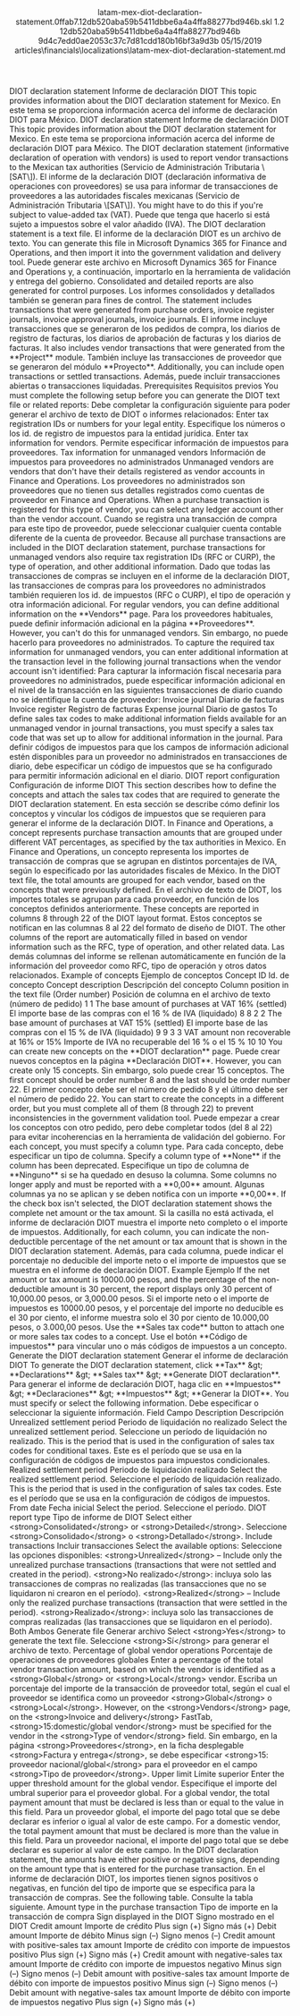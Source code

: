 <?xml version="1.0" encoding="UTF-8"?>
<xliff xmlns:logoport="urn:logoport:xliffeditor:xliff-extras:1.0" xmlns:tilt="urn:logoport:xliffeditor:tilt-non-translatables:1.0" xmlns:xsi="http://www.w3.org/2001/XMLSchema-instance" xmlns="urn:oasis:names:tc:xliff:document:1.2" xmlns:xliffext="urn:microsoft:content:schema:xliffextensions" version="1.2" xsi:schemaLocation="urn:oasis:names:tc:xliff:document:1.2 xliff-core-1.2-transitional.xsd">
  <file datatype="xml" source-language="en-US" original="latam-mex-diot-declaration-statement.md" target-language="es-ES">
    <header>
      <tool tool-company="Microsoft" tool-version="1.0-7889195" tool-name="mdxliff" tool-id="mdxliff"/>
      <xliffext:skl_file_name>latam-mex-diot-declaration-statement.0ffab7.12db520aba59b5411dbbe6a4a4ffa88277bd946b.skl</xliffext:skl_file_name>
      <xliffext:version>1.2</xliffext:version>
      <xliffext:ms.openlocfilehash>12db520aba59b5411dbbe6a4a4ffa88277bd946b</xliffext:ms.openlocfilehash>
      <xliffext:ms.sourcegitcommit>9d4c7edd0ae2053c37c7d81cdd180b16bf3a9d3b</xliffext:ms.sourcegitcommit>
      <xliffext:ms.lasthandoff>05/15/2019</xliffext:ms.lasthandoff>
      <xliffext:ms.openlocfilepath>articles\financials\localizations\latam-mex-diot-declaration-statement.md</xliffext:ms.openlocfilepath>
    </header>
    <body>
      <group extype="content" id="content">
        <trans-unit xml:space="preserve" translate="yes" id="101" restype="x-metadata">
          <source>DIOT declaration statement</source>
        <target logoport:matchpercent="101" state="translated" state-qualifier="leveraged-tm">Informe de declaración DIOT</target></trans-unit>
        <trans-unit xml:space="preserve" translate="yes" id="102" restype="x-metadata">
          <source>This topic provides information about the DIOT declaration statement for Mexico.</source>
        <target logoport:matchpercent="101" state="translated" state-qualifier="leveraged-tm">En este tema se proporciona información acerca del informe de declaración DIOT para México.</target></trans-unit>
        <trans-unit xml:space="preserve" translate="yes" id="103">
          <source>DIOT declaration statement</source>
        <target logoport:matchpercent="101" state="translated" state-qualifier="leveraged-tm">Informe de declaración DIOT</target></trans-unit>
        <trans-unit xml:space="preserve" translate="yes" id="104">
          <source>This topic provides information about the DIOT declaration statement for Mexico.</source>
        <target logoport:matchpercent="101" state="translated" state-qualifier="leveraged-tm">En este tema se proporciona información acerca del informe de declaración DIOT para México.</target></trans-unit>
        <trans-unit xml:space="preserve" translate="yes" id="105">
          <source>The DIOT declaration statement (informative declaration of operation with vendors) is used to report vendor transactions to the Mexican tax authorities (Servicio de Administración Tributaria <ph id="ph1">\[</ph>SAT<ph id="ph2">\]</ph>).</source>
        <target logoport:matchpercent="101" state="translated" state-qualifier="leveraged-tm">El informe de la declaración DIOT (declaración informativa de operaciones con proveedores) se usa para informar de transacciones de proveedores a las autoridades fiscales mexicanas (Servicio de Administración Tributaria <ph id="ph1">\[</ph>SAT<ph id="ph2">\]</ph>).</target></trans-unit>
        <trans-unit xml:space="preserve" translate="yes" id="106">
          <source>You might have to do this if you're subject to value-added tax (VAT).</source>
        <target logoport:matchpercent="101" state="translated" state-qualifier="leveraged-tm">Puede que tenga que hacerlo si está sujeto a impuestos sobre el valor añadido (IVA).</target></trans-unit>
        <trans-unit xml:space="preserve" translate="yes" id="107">
          <source>The DIOT declaration statement is a text file.</source>
        <target logoport:matchpercent="101" state="translated" state-qualifier="leveraged-tm">El informe de la declaración DIOT es un archivo de texto.</target></trans-unit>
        <trans-unit xml:space="preserve" translate="yes" id="108">
          <source>You can generate this file in Microsoft Dynamics 365 for Finance and Operations, and then import it into the government validation and delivery tool.</source>
        <target logoport:matchpercent="101" state="translated" state-qualifier="leveraged-tm">Puede generar este archivo en Microsoft Dynamics 365 for Finance and Operations y, a continuación, importarlo en la herramienta de validación y entrega del gobierno.</target></trans-unit>
        <trans-unit xml:space="preserve" translate="yes" id="109">
          <source>Consolidated and detailed reports are also generated for control purposes.</source>
        <target logoport:matchpercent="101" state="translated" state-qualifier="leveraged-tm">Los informes consolidados y detallados también se generan para fines de control.</target></trans-unit>
        <trans-unit xml:space="preserve" translate="yes" id="110">
          <source>The statement includes transactions that were generated from purchase orders, invoice register journals, invoice approval journals, invoice journals.</source>
        <target logoport:matchpercent="101" state="translated" state-qualifier="leveraged-tm">El informe incluye transacciones que se generaron de los pedidos de compra, los diarios de registro de facturas, los diarios de aprobación de facturas y los diarios de facturas.</target></trans-unit>
        <trans-unit xml:space="preserve" translate="yes" id="111">
          <source>It also includes vendor transactions that were generated from the <bpt id="p1">**</bpt>Project<ept id="p1">**</ept> module.</source>
        <target logoport:matchpercent="101" state="translated" state-qualifier="leveraged-tm">También incluye las transacciones de proveedor que se generaron del módulo <bpt id="p1">**</bpt>Proyecto<ept id="p1">**</ept>.</target></trans-unit>
        <trans-unit xml:space="preserve" translate="yes" id="112">
          <source>Additionally, you can include open transactions or settled transactions.</source>
        <target logoport:matchpercent="101" state="translated" state-qualifier="leveraged-tm">Además, puede incluir transacciones abiertas o transacciones liquidadas.</target></trans-unit>
        <trans-unit xml:space="preserve" translate="yes" id="113">
          <source>Prerequisites</source>
        <target logoport:matchpercent="101" state="translated" state-qualifier="leveraged-tm">Requisitos previos</target></trans-unit>
        <trans-unit xml:space="preserve" translate="yes" id="114">
          <source>You must complete the following setup before you can generate the DIOT text file or related reports:</source>
        <target logoport:matchpercent="101" state="translated" state-qualifier="leveraged-tm">Debe completar la configuración siguiente para poder generar el archivo de texto de DIOT o informes relacionados:</target></trans-unit>
        <trans-unit xml:space="preserve" translate="yes" id="115">
          <source>Enter tax registration IDs or numbers for your legal entity.</source>
        <target logoport:matchpercent="101" state="translated" state-qualifier="leveraged-tm">Especifique los números o los id. de registro de impuestos para la entidad jurídica.</target></trans-unit>
        <trans-unit xml:space="preserve" translate="yes" id="116">
          <source>Enter tax information for vendors.</source>
        <target logoport:matchpercent="101" state="translated" state-qualifier="leveraged-tm">Permite especificar información de impuestos para proveedores.</target></trans-unit>
        <trans-unit xml:space="preserve" translate="yes" id="117">
          <source>Tax information for unmanaged vendors</source>
        <target logoport:matchpercent="101" state="translated" state-qualifier="leveraged-tm">Información de impuestos para proveedores no administrados</target></trans-unit>
        <trans-unit xml:space="preserve" translate="yes" id="118">
          <source>Unmanaged vendors are vendors that don't have their details registered as vendor accounts in Finance and Operations.</source>
        <target logoport:matchpercent="101" state="translated" state-qualifier="leveraged-tm">Los proveedores no administrados son proveedores que no tienen sus detalles registrados como cuentas de proveedor en Finance and Operations.</target></trans-unit>
        <trans-unit xml:space="preserve" translate="yes" id="119">
          <source>When a purchase transaction is registered for this type of vendor, you can select any ledger account other than the vendor account.</source>
        <target logoport:matchpercent="101" state="translated" state-qualifier="leveraged-tm">Cuando se registra una transacción de compra para este tipo de proveedor, puede seleccionar cualquier cuenta contable diferente de la cuenta de proveedor.</target></trans-unit>
        <trans-unit xml:space="preserve" translate="yes" id="120">
          <source>Because all purchase transactions are included in the DIOT declaration statement, purchase transactions for unmanaged vendors also require tax registration IDs (RFC or CURP), the type of operation, and other additional information.</source>
        <target logoport:matchpercent="101" state="translated" state-qualifier="leveraged-tm">Dado que todas las transacciones de compras se incluyen en el informe de la declaración DIOT, las transacciones de compras para los proveedores no administrados también requieren los id. de impuestos (RFC o CURP), el tipo de operación y otra información adicional.</target></trans-unit>
        <trans-unit xml:space="preserve" translate="yes" id="121">
          <source>For regular vendors, you can define additional information on the <bpt id="p1">**</bpt>Vendors<ept id="p1">**</ept> page.</source>
        <target logoport:matchpercent="101" state="translated" state-qualifier="leveraged-tm">Para los proveedores habituales, puede definir información adicional en la página <bpt id="p1">**</bpt>Proveedores<ept id="p1">**</ept>.</target></trans-unit>
        <trans-unit xml:space="preserve" translate="yes" id="122">
          <source>However, you can't do this for unmanaged vendors.</source>
        <target logoport:matchpercent="101" state="translated" state-qualifier="leveraged-tm">Sin embargo, no puede hacerlo para proveedores no administrados.</target></trans-unit>
        <trans-unit xml:space="preserve" translate="yes" id="123">
          <source>To capture the required tax information for unmanaged vendors, you can enter additional information at the transaction level in the following journal transactions when the vendor account isn't identified:</source>
        <target logoport:matchpercent="101" state="translated" state-qualifier="leveraged-tm">Para capturar la información fiscal necesaria para proveedores no administrados, puede especificar información adicional en el nivel de la transacción en las siguientes transacciones de diario cuando no se identifique la cuenta de proveedor:</target></trans-unit>
        <trans-unit xml:space="preserve" translate="yes" id="124">
          <source>Invoice journal</source>
        <target logoport:matchpercent="101" state="translated" state-qualifier="leveraged-tm">Diario de facturas</target></trans-unit>
        <trans-unit xml:space="preserve" translate="yes" id="125">
          <source>Invoice register</source>
        <target logoport:matchpercent="101" state="translated" state-qualifier="leveraged-tm">Registro de facturas</target></trans-unit>
        <trans-unit xml:space="preserve" translate="yes" id="126">
          <source>Expense journal</source>
        <target logoport:matchpercent="101" state="translated" state-qualifier="leveraged-tm">Diario de gastos</target></trans-unit>
        <trans-unit xml:space="preserve" translate="yes" id="127">
          <source>To define sales tax codes to make additional information fields available for an unmanaged vendor in journal transactions, you must specify a sales tax code that was set up to allow for additional information in the journal.</source>
        <target logoport:matchpercent="101" state="translated" state-qualifier="leveraged-tm">Para definir códigos de impuestos para que los campos de información adicional estén disponibles para un proveedor no administrados en transacciones de diario, debe especificar un código de impuestos que se ha configurado para permitir información adicional en el diario.</target></trans-unit>
        <trans-unit xml:space="preserve" translate="yes" id="128">
          <source>DIOT report configuration</source>
        <target logoport:matchpercent="101" state="translated" state-qualifier="leveraged-tm">Configuración de informe DIOT</target></trans-unit>
        <trans-unit xml:space="preserve" translate="yes" id="129">
          <source>This section describes how to define the concepts and attach the sales tax codes that are required to generate the DIOT declaration statement.</source>
        <target logoport:matchpercent="101" state="translated" state-qualifier="leveraged-tm">En esta sección se describe cómo definir los conceptos y vincular los códigos de impuestos que se requieren para generar el informe de la declaración DIOT.</target></trans-unit>
        <trans-unit xml:space="preserve" translate="yes" id="130">
          <source>In Finance and Operations, a concept represents purchase transaction amounts that are grouped under different VAT percentages, as specified by the tax authorities in Mexico.</source>
        <target logoport:matchpercent="101" state="translated" state-qualifier="leveraged-tm">En Finance and Operations, un concepto representa los importes de transacción de compras que se agrupan en distintos porcentajes de IVA, según lo especificado por las autoridades fiscales de México.</target></trans-unit>
        <trans-unit xml:space="preserve" translate="yes" id="131">
          <source>In the DIOT text file, the total amounts are grouped for each vendor, based on the concepts that were previously defined.</source>
        <target logoport:matchpercent="101" state="translated" state-qualifier="leveraged-tm">En el archivo de texto de DIOT, los importes totales se agrupan para cada proveedor, en función de los conceptos definidos anteriormente.</target></trans-unit>
        <trans-unit xml:space="preserve" translate="yes" id="132">
          <source>These concepts are reported in columns 8 through 22 of the DIOT layout format.</source>
        <target logoport:matchpercent="101" state="translated" state-qualifier="leveraged-tm">Estos conceptos se notifican en las columnas 8 al 22 del formato de diseño de DIOT.</target></trans-unit>
        <trans-unit xml:space="preserve" translate="yes" id="133">
          <source>The other columns of the report are automatically filled in based on vendor information such as the RFC, type of operation, and other related data.</source>
        <target logoport:matchpercent="101" state="translated" state-qualifier="leveraged-tm">Las demás columnas del informe se rellenan automáticamente en función de la información del proveedor como RFC, tipo de operación y otros datos relacionados.</target></trans-unit>
        <trans-unit xml:space="preserve" translate="yes" id="134">
          <source>Example of concepts</source>
        <target logoport:matchpercent="101" state="translated" state-qualifier="leveraged-tm">Ejemplo de conceptos</target></trans-unit>
        <trans-unit xml:space="preserve" translate="yes" id="135">
          <source>Concept ID</source>
        <target logoport:matchpercent="101" state="translated" state-qualifier="leveraged-tm">Id. de concepto</target></trans-unit>
        <trans-unit xml:space="preserve" translate="yes" id="136">
          <source>Concept description</source>
        <target logoport:matchpercent="101" state="translated" state-qualifier="leveraged-tm">Descripción del concepto</target></trans-unit>
        <trans-unit xml:space="preserve" translate="yes" id="137">
          <source>Column position in the text file (Order number)</source>
        <target logoport:matchpercent="101" state="translated" state-qualifier="leveraged-tm">Posición de columna en el archivo de texto (número de pedido)</target></trans-unit>
        <trans-unit xml:space="preserve" translate="yes" id="138">
          <source>1</source>
        <target logoport:matchpercent="101" state="translated" state-qualifier="leveraged-tm">1</target></trans-unit>
        <trans-unit xml:space="preserve" translate="yes" id="139">
          <source>The base amount of purchases at VAT 16% (settled)</source>
        <target logoport:matchpercent="101" state="translated" state-qualifier="leveraged-tm">El importe base de las compras con el 16 % de IVA (liquidado)</target></trans-unit>
        <trans-unit xml:space="preserve" translate="yes" id="140">
          <source>8</source>
        <target logoport:matchpercent="101" state="translated" state-qualifier="leveraged-tm">8</target></trans-unit>
        <trans-unit xml:space="preserve" translate="yes" id="141">
          <source>2</source>
        <target logoport:matchpercent="101" state="translated" state-qualifier="leveraged-tm">2</target></trans-unit>
        <trans-unit xml:space="preserve" translate="yes" id="142">
          <source>The base amount of purchases at VAT 15% (settled)</source>
        <target logoport:matchpercent="101" state="translated" state-qualifier="leveraged-tm">El importe base de las compras con el 15 % de IVA (liquidado)</target></trans-unit>
        <trans-unit xml:space="preserve" translate="yes" id="143">
          <source>9</source>
        <target logoport:matchpercent="101" state="translated" state-qualifier="leveraged-tm">9</target></trans-unit>
        <trans-unit xml:space="preserve" translate="yes" id="144">
          <source>3</source>
        <target logoport:matchpercent="101" state="translated" state-qualifier="leveraged-tm">3</target></trans-unit>
        <trans-unit xml:space="preserve" translate="yes" id="145">
          <source>VAT amount non recoverable at 16% or 15%</source>
        <target logoport:matchpercent="101" state="translated" state-qualifier="leveraged-tm">Importe de IVA no recuperable del 16 % o el 15 %</target></trans-unit>
        <trans-unit xml:space="preserve" translate="yes" id="146">
          <source>10</source>
        <target logoport:matchpercent="101" state="translated" state-qualifier="leveraged-tm">10</target></trans-unit>
        <trans-unit xml:space="preserve" translate="yes" id="147">
          <source>You can create new concepts on the <bpt id="p1">**</bpt>DIOT declaration<ept id="p1">**</ept> page.</source>
        <target logoport:matchpercent="101" state="translated" state-qualifier="leveraged-tm">Puede crear nuevos conceptos en la página <bpt id="p1">**</bpt>Declaración DIOT<ept id="p1">**</ept>.</target></trans-unit>
        <trans-unit xml:space="preserve" translate="yes" id="148">
          <source>However, you can create only 15 concepts.</source>
        <target logoport:matchpercent="101" state="translated" state-qualifier="leveraged-tm">Sin embargo, solo puede crear 15 conceptos.</target></trans-unit>
        <trans-unit xml:space="preserve" translate="yes" id="149">
          <source>The first concept should be order number 8 and the last should be order number 22.</source>
        <target logoport:matchpercent="101" state="translated" state-qualifier="leveraged-tm">El primer concepto debe ser el número de pedido 8 y el último debe ser el número de pedido 22.</target></trans-unit>
        <trans-unit xml:space="preserve" translate="yes" id="150">
          <source>You can start to create the concepts in a different order, but you must complete all of them (8 through 22) to prevent inconsistencies in the government validation tool.</source>
        <target logoport:matchpercent="101" state="translated" state-qualifier="leveraged-tm">Puede empezar a crear los conceptos con otro pedido, pero debe completar todos (del 8 al 22) para evitar incoherencias en la herramienta de validación del gobierno.</target></trans-unit>
        <trans-unit xml:space="preserve" translate="yes" id="151">
          <source>For each concept, you must specify a column type.</source>
        <target logoport:matchpercent="101" state="translated" state-qualifier="leveraged-tm">Para cada concepto, debe especificar un tipo de columna.</target></trans-unit>
        <trans-unit xml:space="preserve" translate="yes" id="152">
          <source>Specify a column type of <bpt id="p1">**</bpt>None<ept id="p1">**</ept> if the column has been deprecated.</source>
        <target logoport:matchpercent="101" state="translated" state-qualifier="leveraged-tm">Especifique un tipo de columna de <bpt id="p1">**</bpt>Ninguno<ept id="p1">**</ept> si se ha quedado en desuso la columna.</target></trans-unit>
        <trans-unit xml:space="preserve" translate="yes" id="153">
          <source>Some columns no longer apply and must be reported with a <bpt id="p1">**</bpt>0,00<ept id="p1">**</ept> amount.</source>
        <target logoport:matchpercent="101" state="translated" state-qualifier="leveraged-tm">Algunas columnas ya no se aplican y se deben notifica con un importe <bpt id="p1">**</bpt>0,00<ept id="p1">**</ept>.</target></trans-unit>
        <trans-unit xml:space="preserve" translate="yes" id="154">
          <source>If the check box isn't selected, the DIOT declaration statement shows the complete net amount or the tax amount.</source>
        <target logoport:matchpercent="101" state="translated" state-qualifier="leveraged-tm">Si la casilla no está activada, el informe de declaración DIOT muestra el importe neto completo o el importe de impuestos.</target></trans-unit>
        <trans-unit xml:space="preserve" translate="yes" id="155">
          <source>Additionally, for each column, you can indicate the non-deductible percentage of the net amount or tax amount that is shown in the DIOT declaration statement.</source>
        <target logoport:matchpercent="101" state="translated" state-qualifier="leveraged-tm">Además, para cada columna, puede indicar el porcentaje no deducible del importe neto o el importe de impuestos que se muestra en el informe de declaración DIOT.</target></trans-unit>
        <trans-unit xml:space="preserve" translate="yes" id="156">
          <source>Example</source>
        <target logoport:matchpercent="101" state="translated" state-qualifier="leveraged-tm">Ejemplo</target></trans-unit>
        <trans-unit xml:space="preserve" translate="yes" id="157">
          <source>If the net amount or tax amount is 10000.00 pesos, and the percentage of the non-deductible amount is 30 percent, the report displays only 30 percent of 10,000.00 pesos, or 3,000.00 pesos.</source>
        <target logoport:matchpercent="101" state="translated" state-qualifier="leveraged-tm">Si el importe neto o el importe de impuestos es 10000.00 pesos, y el porcentaje del importe no deducible es el 30 por ciento, el informe muestra solo el 30 por ciento de 10.000,00 pesos, o 3.000,00 pesos.</target></trans-unit>
        <trans-unit xml:space="preserve" translate="yes" id="158">
          <source>Use the <bpt id="p1">**</bpt>Sales tax code<ept id="p1">**</ept> button to attach one or more sales tax codes to a concept.</source>
        <target logoport:matchpercent="101" state="translated" state-qualifier="leveraged-tm">Use el botón <bpt id="p1">**</bpt>Código de impuestos<ept id="p1">**</ept> para vincular uno o más códigos de impuestos a un concepto.</target></trans-unit>
        <trans-unit xml:space="preserve" translate="yes" id="159">
          <source>Generate the DIOT declaration statement</source>
        <target logoport:matchpercent="101" state="translated" state-qualifier="leveraged-tm">Generar el informe de declaración DIOT</target></trans-unit>
        <trans-unit xml:space="preserve" translate="yes" id="160">
          <source>To generate the DIOT declaration statement, click <bpt id="p1">**</bpt>Tax<ept id="p1">**</ept> <ph id="ph1">&amp;gt;</ph> <bpt id="p2">**</bpt>Declarations<ept id="p2">**</ept> <ph id="ph2">&amp;gt;</ph> <bpt id="p3">**</bpt>Sales tax<ept id="p3">**</ept> <ph id="ph3">&amp;gt;</ph> <bpt id="p4">**</bpt>Generate DIOT declaration<ept id="p4">**</ept>.</source>
        <target logoport:matchpercent="101" state="translated" state-qualifier="leveraged-tm">Para generar el informe de declaración DIOT, haga clic en <bpt id="p1">**</bpt>Impuestos<ept id="p1">**</ept> <ph id="ph1">&amp;gt;</ph> <bpt id="p2">**</bpt>Declaraciones<ept id="p2">**</ept> <ph id="ph2">&amp;gt;</ph> <bpt id="p3">**</bpt>Impuestos<ept id="p3">**</ept> <ph id="ph3">&amp;gt;</ph> <bpt id="p4">**</bpt>Generar la DIOT<ept id="p4">**</ept>.</target></trans-unit>
        <trans-unit xml:space="preserve" translate="yes" id="161">
          <source>You must specify or select the following information.</source>
        <target logoport:matchpercent="101" state="translated" state-qualifier="leveraged-tm">Debe especificar o seleccionar la siguiente información.</target></trans-unit>
        <trans-unit xml:space="preserve" translate="yes" id="162">
          <source>Field</source>
        <target logoport:matchpercent="101" state="translated" state-qualifier="leveraged-tm">Campo</target></trans-unit>
        <trans-unit xml:space="preserve" translate="yes" id="163">
          <source>Description</source>
        <target logoport:matchpercent="101" state="translated" state-qualifier="leveraged-tm">Descripción</target></trans-unit>
        <trans-unit xml:space="preserve" translate="yes" id="164">
          <source>Unrealized settlement period</source>
        <target logoport:matchpercent="101" state="translated" state-qualifier="leveraged-tm">Periodo de liquidación no realizado</target></trans-unit>
        <trans-unit xml:space="preserve" translate="yes" id="165">
          <source>Select the unrealized settlement period.</source>
        <target logoport:matchpercent="101" state="translated" state-qualifier="leveraged-tm">Seleccione un período de liquidación no realizado.</target></trans-unit>
        <trans-unit xml:space="preserve" translate="yes" id="166">
          <source>This is the period that is used in the configuration of sales tax codes for conditional taxes.</source>
        <target logoport:matchpercent="101" state="translated" state-qualifier="leveraged-tm">Este es el período que se usa en la configuración de códigos de impuestos para impuestos condicionales.</target></trans-unit>
        <trans-unit xml:space="preserve" translate="yes" id="167">
          <source>Realized settlement period</source>
        <target logoport:matchpercent="101" state="translated" state-qualifier="leveraged-tm">Periodo de liquidación realizado</target></trans-unit>
        <trans-unit xml:space="preserve" translate="yes" id="168">
          <source>Select the realized settlement period.</source>
        <target logoport:matchpercent="101" state="translated" state-qualifier="leveraged-tm">Seleccione el período de liquidación realizado.</target></trans-unit>
        <trans-unit xml:space="preserve" translate="yes" id="169">
          <source>This is the period that is used in the configuration of sales tax codes.</source>
        <target logoport:matchpercent="101" state="translated" state-qualifier="leveraged-tm">Este es el período que se usa en la configuración de códigos de impuestos.</target></trans-unit>
        <trans-unit xml:space="preserve" translate="yes" id="170">
          <source>From date</source>
        <target logoport:matchpercent="101" state="translated" state-qualifier="leveraged-tm">Fecha inicial</target></trans-unit>
        <trans-unit xml:space="preserve" translate="yes" id="171">
          <source>Select the period.</source>
        <target logoport:matchpercent="101" state="translated" state-qualifier="leveraged-tm">Seleccione el período.</target></trans-unit>
        <trans-unit xml:space="preserve" translate="yes" id="172">
          <source>DIOT report type</source>
        <target logoport:matchpercent="101" state="translated" state-qualifier="leveraged-tm">Tipo de informe de DIOT</target></trans-unit>
        <trans-unit xml:space="preserve" translate="yes" id="173">
          <source>Select either <bpt id="p1">&lt;strong&gt;</bpt>Consolidated<ept id="p1">&lt;/strong&gt;</ept> or <bpt id="p2">&lt;strong&gt;</bpt>Detailed<ept id="p2">&lt;/strong&gt;</ept>.</source>
        <target logoport:matchpercent="101" state="translated" state-qualifier="leveraged-tm">Seleccione <bpt id="p1">&lt;strong&gt;</bpt>Consolidado<ept id="p1">&lt;/strong&gt;</ept> o <bpt id="p2">&lt;strong&gt;</bpt>Detallado<ept id="p2">&lt;/strong&gt;</ept>.</target></trans-unit>
        <trans-unit xml:space="preserve" translate="yes" id="174">
          <source>Include transactions</source>
        <target logoport:matchpercent="101" state="translated" state-qualifier="leveraged-tm">Incluir transacciones</target></trans-unit>
        <trans-unit xml:space="preserve" translate="yes" id="175">
          <source>Select the available options:</source>
        <target logoport:matchpercent="101" state="translated" state-qualifier="leveraged-tm">Seleccione las opciones disponibles:</target></trans-unit>
        <trans-unit xml:space="preserve" translate="yes" id="176">
          <source><bpt id="p1">&lt;strong&gt;</bpt>Unrealized<ept id="p1">&lt;/strong&gt;</ept> – Include only the unrealized purchase transactions (transactions that were not settled and created in the period).</source>
        <target logoport:matchpercent="101" state="translated" state-qualifier="leveraged-tm"><bpt id="p1">&lt;strong&gt;</bpt>No realizado<ept id="p1">&lt;/strong&gt;</ept>: incluya solo las transacciones de compras no realizadas (las transacciones que no se liquidaron ni crearon en el período).</target></trans-unit>
        <trans-unit xml:space="preserve" translate="yes" id="177">
          <source><bpt id="p1">&lt;strong&gt;</bpt>Realized<ept id="p1">&lt;/strong&gt;</ept> – Include only the realized purchase transactions (transaction that were settled in the period).</source>
        <target logoport:matchpercent="101" state="translated" state-qualifier="leveraged-tm"><bpt id="p1">&lt;strong&gt;</bpt>Realizado<ept id="p1">&lt;/strong&gt;</ept>: incluya solo las transacciones de compras realizadas (las transacciones que se liquidaron en el período).</target></trans-unit>
        <trans-unit xml:space="preserve" translate="yes" id="178">
          <source>Both</source>
        <target logoport:matchpercent="101" state="translated" state-qualifier="leveraged-tm">Ambos</target></trans-unit>
        <trans-unit xml:space="preserve" translate="yes" id="179">
          <source>Generate file</source>
        <target logoport:matchpercent="101" state="translated" state-qualifier="leveraged-tm">Generar archivo</target></trans-unit>
        <trans-unit xml:space="preserve" translate="yes" id="180">
          <source>Select <bpt id="p1">&lt;strong&gt;</bpt>Yes<ept id="p1">&lt;/strong&gt;</ept> to generate the text file.</source>
        <target logoport:matchpercent="101" state="translated" state-qualifier="leveraged-tm">Seleccione <bpt id="p1">&lt;strong&gt;</bpt>Sí<ept id="p1">&lt;/strong&gt;</ept> para generar el archivo de texto.</target></trans-unit>
        <trans-unit xml:space="preserve" translate="yes" id="181">
          <source>Percentage of global vendor operations</source>
        <target logoport:matchpercent="101" state="translated" state-qualifier="leveraged-tm">Porcentaje de operaciones de proveedores globales</target></trans-unit>
        <trans-unit xml:space="preserve" translate="yes" id="182">
          <source>Enter a percentage of the total vendor transaction amount, based on which the vendor is identified as a <bpt id="p1">&lt;strong&gt;</bpt>Global<ept id="p1">&lt;/strong&gt;</ept> or <bpt id="p2">&lt;strong&gt;</bpt>Local<ept id="p2">&lt;/strong&gt;</ept> vendor.</source>
        <target logoport:matchpercent="101" state="translated" state-qualifier="leveraged-tm">Escriba un porcentaje del importe de la transacción de proveedor total, según el cual el proveedor se identifica como un proveedor <bpt id="p1">&lt;strong&gt;</bpt>Global<ept id="p1">&lt;/strong&gt;</ept> o <bpt id="p2">&lt;strong&gt;</bpt>Local<ept id="p2">&lt;/strong&gt;</ept>.</target></trans-unit>
        <trans-unit xml:space="preserve" translate="yes" id="183">
          <source>However, on the <bpt id="p1">&lt;strong&gt;</bpt>Vendors<ept id="p1">&lt;/strong&gt;</ept> page, on the <bpt id="p2">&lt;strong&gt;</bpt>Invoice and delivery<ept id="p2">&lt;/strong&gt;</ept> FastTab, <bpt id="p3">&lt;strong&gt;</bpt>15:domestic/global vendor<ept id="p3">&lt;/strong&gt;</ept> must be specified for the vendor in the <bpt id="p4">&lt;strong&gt;</bpt>Type of vendor<ept id="p4">&lt;/strong&gt;</ept> field.</source>
        <target logoport:matchpercent="101" state="translated" state-qualifier="leveraged-tm">Sin embargo, en la página <bpt id="p1">&lt;strong&gt;</bpt>Proveedores<ept id="p1">&lt;/strong&gt;</ept>, en la ficha desplegable <bpt id="p2">&lt;strong&gt;</bpt>Factura y entrega<ept id="p2">&lt;/strong&gt;</ept>, se debe especificar <bpt id="p3">&lt;strong&gt;</bpt>15: proveedor nacional/global<ept id="p3">&lt;/strong&gt;</ept> para el proveedor en el campo <bpt id="p4">&lt;strong&gt;</bpt>Tipo de proveedor<ept id="p4">&lt;/strong&gt;</ept>.</target></trans-unit>
        <trans-unit xml:space="preserve" translate="yes" id="184">
          <source>Upper limit</source>
        <target logoport:matchpercent="101" state="translated" state-qualifier="leveraged-tm">Límite superior</target></trans-unit>
        <trans-unit xml:space="preserve" translate="yes" id="185">
          <source>Enter the upper threshold amount for the global vendor.</source>
        <target logoport:matchpercent="101" state="translated" state-qualifier="leveraged-tm">Especifique el importe del umbral superior para el proveedor global.</target></trans-unit>
        <trans-unit xml:space="preserve" translate="yes" id="186">
          <source>For a global vendor, the total payment amount that must be declared is less than or equal to the value in this field.</source>
        <target logoport:matchpercent="101" state="translated" state-qualifier="leveraged-tm">Para un proveedor global, el importe del pago total que se debe declarar es inferior o igual al valor de este campo.</target></trans-unit>
        <trans-unit xml:space="preserve" translate="yes" id="187">
          <source>For a domestic vendor, the total payment amount that must be declared is more than the value in this field.</source>
        <target logoport:matchpercent="101" state="translated" state-qualifier="leveraged-tm">Para un proveedor nacional, el importe del pago total que se debe declarar es superior al valor de este campo.</target></trans-unit>
        <trans-unit xml:space="preserve" translate="yes" id="188">
          <source>In the DIOT declaration statement, the amounts have either positive or negative signs, depending on the amount type that is entered for the purchase transaction.</source>
        <target logoport:matchpercent="101" state="translated" state-qualifier="leveraged-tm">En el informe de declaración DIOT, los importes tienen signos positivos o negativas, en función del tipo de importe que se especifica para la transacción de compras.</target></trans-unit>
        <trans-unit xml:space="preserve" translate="yes" id="189">
          <source>See the following table.</source>
        <target logoport:matchpercent="101" state="translated" state-qualifier="leveraged-tm">Consulte la tabla siguiente.</target></trans-unit>
        <trans-unit xml:space="preserve" translate="yes" id="190">
          <source>Amount type in the purchase transaction</source>
        <target logoport:matchpercent="101" state="translated" state-qualifier="leveraged-tm">Tipo de importe en la transacción de compra</target></trans-unit>
        <trans-unit xml:space="preserve" translate="yes" id="191">
          <source>Sign displayed in the DIOT</source>
        <target logoport:matchpercent="101" state="translated" state-qualifier="leveraged-tm">Signo mostrado en el DIOT</target></trans-unit>
        <trans-unit xml:space="preserve" translate="yes" id="192">
          <source>Credit amount</source>
        <target logoport:matchpercent="101" state="translated" state-qualifier="leveraged-tm">Importe de crédito</target></trans-unit>
        <trans-unit xml:space="preserve" translate="yes" id="193">
          <source>Plus sign (+)</source>
        <target logoport:matchpercent="101" state="translated" state-qualifier="leveraged-tm">Signo más (+)</target></trans-unit>
        <trans-unit xml:space="preserve" translate="yes" id="194">
          <source>Debit amount</source>
        <target logoport:matchpercent="101" state="translated" state-qualifier="leveraged-tm">Importe de débito</target></trans-unit>
        <trans-unit xml:space="preserve" translate="yes" id="195">
          <source>Minus sign (–)</source>
        <target logoport:matchpercent="101" state="translated" state-qualifier="leveraged-tm">Signo menos (–)</target></trans-unit>
        <trans-unit xml:space="preserve" translate="yes" id="196">
          <source>Credit amount with positive-sales tax amount</source>
        <target logoport:matchpercent="101" state="translated" state-qualifier="leveraged-tm">Importe de crédito con importe de impuestos positivo</target></trans-unit>
        <trans-unit xml:space="preserve" translate="yes" id="197">
          <source>Plus sign (+)</source>
        <target logoport:matchpercent="101" state="translated" state-qualifier="leveraged-tm">Signo más (+)</target></trans-unit>
        <trans-unit xml:space="preserve" translate="yes" id="198">
          <source>Credit amount with negative-sales tax amount</source>
        <target logoport:matchpercent="101" state="translated" state-qualifier="leveraged-tm">Importe de crédito con importe de impuestos negativo</target></trans-unit>
        <trans-unit xml:space="preserve" translate="yes" id="199">
          <source>Minus sign (–)</source>
        <target logoport:matchpercent="101" state="translated" state-qualifier="leveraged-tm">Signo menos (–)</target></trans-unit>
        <trans-unit xml:space="preserve" translate="yes" id="200">
          <source>Debit amount with positive-sales tax amount</source>
        <target logoport:matchpercent="101" state="translated" state-qualifier="leveraged-tm">Importe de débito con importe de impuestos positivo</target></trans-unit>
        <trans-unit xml:space="preserve" translate="yes" id="201">
          <source>Minus sign (–)</source>
        <target logoport:matchpercent="101" state="translated" state-qualifier="leveraged-tm">Signo menos (–)</target></trans-unit>
        <trans-unit xml:space="preserve" translate="yes" id="202">
          <source>Debit amount with negative-sales tax amount</source>
        <target logoport:matchpercent="101" state="translated" state-qualifier="leveraged-tm">Importe de débito con importe de impuestos negativo</target></trans-unit>
        <trans-unit xml:space="preserve" translate="yes" id="203">
          <source>Plus sign (+)</source>
        <target logoport:matchpercent="101" state="translated" state-qualifier="leveraged-tm">Signo más (+)</target></trans-unit>
      </group>
    </body>
  </file>
</xliff>